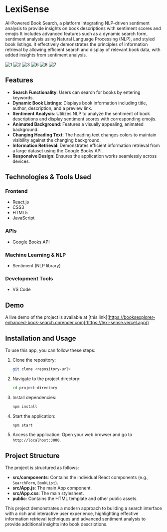 # LexiSense

AI-Powered Book Search, a platform integrating NLP-driven sentiment analysis to provide insights on book descriptions with sentiment scores and emojis It includes advanced features such as a dynamic search form, sentiment analysis using Natural Language Processing (NLP), and styled book listings. It effectively demonstrates the principles of information retrieval by allowing efficient search and display of relevant book data, with added insights from sentiment analysis.

![1](https://github.com/user-attachments/assets/86dc0c34-289d-4efd-a64d-e43235579564)
![2](https://github.com/user-attachments/assets/14308f8a-1874-4a8c-94b7-5f1c571e96cc)
![3](https://github.com/user-attachments/assets/ea892818-d26e-4d8d-abc7-cd575804198f)
![6](https://github.com/user-attachments/assets/bab1d998-1059-41c7-91fa-c706716d75e2)
![8](https://github.com/user-attachments/assets/8c93be14-391d-4d2d-8ff7-242acadb6c9c)
![7](https://github.com/user-attachments/assets/353c0933-94a1-4caa-be6f-e6c2377d54de)

## Features

- **Search Functionality**: Users can search for books by entering keywords.
- **Dynamic Book Listings**: Displays book information including title, author, description, and a preview link.
- **Sentiment Analysis**: Utilizes NLP to analyze the sentiment of book descriptions and display sentiment scores with corresponding emojis.
- **Animated Background**: Features a visually appealing, animated background.
- **Changing Heading Text**: The heading text changes colors to maintain visibility against the changing background.
- **Information Retrieval**: Demonstrates efficient information retrieval from a large dataset using the Google Books API.
- **Responsive Design**: Ensures the application works seamlessly across devices.

## Technologies & Tools Used

### Frontend
- React.js
- CSS3
- HTML5
- JavaScript

### APIs
- Google Books API

### Machine Learning & NLP
- Sentiment (NLP library)

### Development Tools
- VS Code
  
## Demo
A live demo of the project is available at [this link](https://booksexplorer-enhanced-book-search.onrender.com](https://lexi-sense.vercel.app/) 

## Installation and Usage

To use this app, you can follow these steps:

1. Clone the repository:
    ```sh
    git clone <repository-url>
    ```

2. Navigate to the project directory:
    ```sh
    cd project-directory
    ```

3. Install dependencies:
    ```sh
    npm install
    ```

4. Start the application:
    ```sh
    npm start
    ```

5. Access the application: Open your web browser and go to `http://localhost:3000`.

## Project Structure

The project is structured as follows:

- **src/components**: Contains the individual React components (e.g., `SearchForm`, `BookList`).
- **src/App.js**: The main App component.
- **src/App.css**: The main stylesheet.
- **public**: Contains the HTML template and other public assets.

This project demonstrates a modern approach to building a search interface with a rich and interactive user experience, highlighting effective information retrieval techniques and advanced sentiment analysis to provide additional insights into book descriptions.
